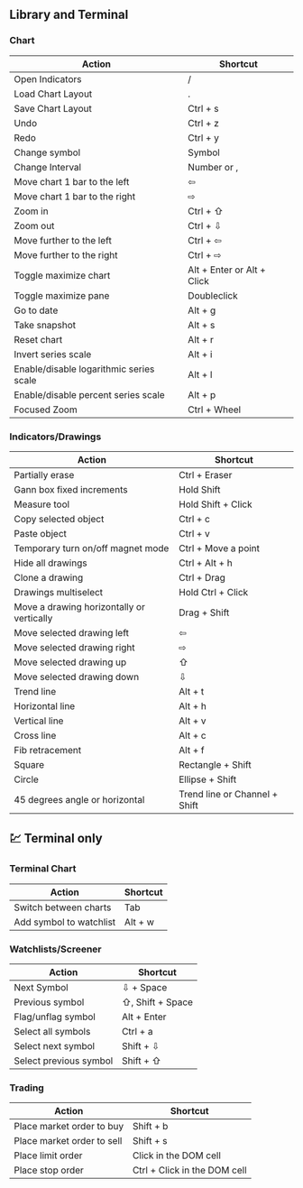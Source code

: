## Library and Terminal

### Chart

| Action | Shortcut |
|---|---|
| Open Indicators | / |
| Load Chart Layout | . |
| Save Chart Layout | Ctrl + s |
| Undo | Ctrl + z |
| Redo | Ctrl + y |
| Change symbol | Symbol |
| Change Interval | Number or , |
| Move chart 1 bar to the left | ⇦ |
| Move chart 1 bar to the right | ⇨ |
| Zoom in | Ctrl + ⇧ |
| Zoom out | Ctrl + ⇩ |
| Move further to the left | Ctrl + ⇦ |
| Move further to the right | Ctrl + ⇨ |
| Toggle maximize chart | Alt + Enter or Alt + Click |
| Toggle maximize pane | Doubleclick |
| Go to date | Alt + g |
| Take snapshot | Alt + s |
| Reset chart | Alt + r |
| Invert series scale | Alt + i |
| Enable/disable logarithmic series scale | Alt + l |
| Enable/disable percent series scale | Alt + p |
| Focused Zoom | Ctrl + Wheel |

### Indicators/Drawings

| Action | Shortcut |
|---|---|
| Partially erase | Ctrl + Eraser |
| Gann box fixed increments | Hold Shift |
| Measure tool | Hold Shift + Click |
| Copy selected object | Ctrl + c |
| Paste object | Ctrl + v |
| Temporary turn on/off magnet mode | Ctrl + Move a point |
| Hide all drawings | Ctrl + Alt + h |
| Clone a drawing | Ctrl + Drag |
| Drawings multiselect | Hold Ctrl + Click |
| Move a drawing horizontally or vertically | Drag + Shift |
| Move selected drawing left | ⇦ |
| Move selected drawing right | ⇨ |
| Move selected drawing up | ⇧ |
| Move selected drawing down | ⇩ |
| Trend line | Alt + t |
| Horizontal line | Alt + h |
| Vertical line | Alt + v |
| Cross line | Alt + c |
| Fib retracement | Alt + f |
| Square | Rectangle + Shift |
| Circle | Ellipse + Shift |
| 45 degrees angle or horizontal | Trend line or Channel + Shift |

## :chart: Terminal only

### Terminal Chart

| Action | Shortcut |
|---|---|
| Switch between charts | Tab |
| Add symbol to watchlist | Alt + w |

### Watchlists/Screener

| Action | Shortcut |
|---|---|
| Next Symbol | ⇩ + Space |
| Previous symbol | ⇧, Shift + Space |
| Flag/unflag symbol | Alt + Enter |
| Select all symbols | Ctrl + a |
| Select next symbol | Shift + ⇩ |
| Select previous symbol | Shift + ⇧ |

### Trading

| Action | Shortcut |
|---|---|
| Place market order to buy | Shift + b |
| Place market order to sell | Shift + s |
| Place limit order | Click in the DOM cell |
| Place stop order | Ctrl + Click in the DOM cell |

